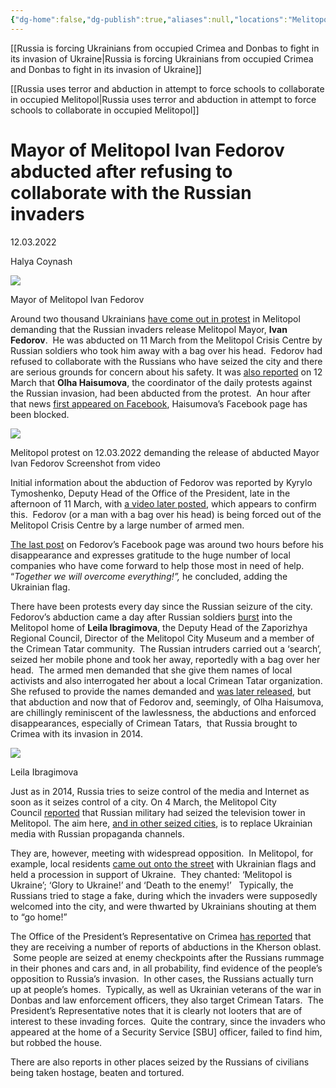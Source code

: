 ```yaml
---
{"dg-home":false,"dg-publish":true,"aliases":null,"locations":"Melitopol, Ukraine","tag":null,"date":"2022-03-12","title":"Mayor of Melitopol Ivan Fedorov abducted after refusing to collaborate with the Russian invaders","location":[46.8467267,35.3827281],"permalink":"/mayor-of-melitopol-ivan-fedorov-abducted-after-refusing-to-collaborate-with-the-russian-invaders/","dgHomeLink":true,"dgPassFrontmatter":true}
---
```


        

[[Russia is forcing Ukrainians from occupied Crimea and Donbas to fight in its invasion of Ukraine|Russia is forcing Ukrainians from occupied Crimea and Donbas to fight in its invasion of Ukraine]]

[[Russia uses terror and abduction in attempt to force schools to collaborate in occupied Melitopol|Russia uses terror and abduction in attempt to force schools to collaborate in occupied Melitopol]]

# Mayor of Melitopol Ivan Fedorov abducted after refusing to collaborate with the Russian invaders

12.03.2022

Halya Coynash

![](https://khpg.org/files/img/1608812072.jpg)

Mayor of Melitopol Ivan Fedorov

Around two thousand Ukrainians [have come out in protest](https://twitter.com/ukrpravda_news/status/1502548897209663488?s=20&t=3vmBp3hctc-hUxhWQfSWMg) in Melitopol demanding that the Russian invaders release Melitopol Mayor, **Ivan Fedorov**.  He was abducted on 11 March from the Melitopol Crisis Centre by Russian soldiers who took him away with a bag over his head.  Fedorov had refused to collaborate with the Russians who have seized the city and there are serious grounds for concern about his safety. It was [also reported](https://www.pravda.com.ua/news/2022/03/12/7330665/) on 12 March that **Olha Haisumova**, the coordinator of the daily protests against the Russian invasion, had been abducted from the protest.  An hour after that news [first appeared on Facebook](https://www.facebook.com/100003097438400/posts/4813482112098322/), Haisumova’s Facebook page has been blocked.

![](https://khpg.org/files/img/1608812071.jpg)

Melitopol protest on 12.03.2022 demanding the release of abducted Mayor Ivan Fedorov Screenshot from video

Initial information about the abduction of Fedorov was reported by Kyrylo Tymoshenko, Deputy Head of the Office of the President, late in the afternoon of 11 March, with [a video later posted](https://t.me/kt20220224), which appears to confirm this.  Fedorov (or a man with a bag over his head) is being forced out of the Melitopol Crisis Centre by a large number of armed men.

[The last post](https://www.facebook.com/IvanFedorovMelitopol/posts/4918781898188475) on Fedorov’s Facebook page was around two hours before his disappearance and expresses gratitude to the huge number of local companies who have come forward to help those most in need of help. “_Together we will overcome everything!”,_ he concluded, adding the Ukrainian flag.

There have been protests every day since the Russian seizure of the city. Fedorov’s abduction came a day after Russian soldiers [burst](https://www.facebook.com/eskender.bariiev/posts/pfbid02WtHtHJAFdQzB72fna4egtFJaytapzW5tfVWPxrWm4J9CBjpXwDKgMbAipnFkgEBwl) into the Melitopol home of **Leila Ibragimova**, the Deputy Head of the Zaporizhya Regional Council, Director of the Melitopol City Museum and a member of the Crimean Tatar community.  The Russian intruders carried out a ‘search’, seized her mobile phone and took her away, reportedly with a bag over her head.  The armed men demanded that she give them names of local activists and also interrogated her about a local Crimean Tatar organization.  She refused to provide the names demanded and [was later released](https://media.az/politics/1067851069/v-ukrainskom-melitopole-rossiyskie-voennoluzhaschie-pohitili-deputata-leylu-ibragimovu/), but that abduction and now that of Fedorov and, seemingly, of Olha Haisumova, are chillingly reminiscent of the lawlessness, the abductions and enforced disappearances, especially of Crimean Tatars,  that Russia brought to Crimea with its invasion in 2014.

![](https://khpg.org/files/img/1608812070.jpg)

Leila Ibragimova

Just as in 2014, Russia tries to seize control of the media and Internet as soon as it seizes control of a city. On 4 March, the Melitopol City Council [reported](https://t.me/zoda_gov_ua/4939) that Russian military had seized the television tower in Melitopol. The aim here, [and in other seized cities](https://khpg.org/en/1608810175), is to replace Ukrainian media with Russian propaganda channels. 

They are, however, meeting with widespread opposition.  In Melitopol, for example, local residents [came out onto the street](https://lb.ua/society/2022/03/11/509065_okupanti_vikrali_mera_melitopolya.html) with Ukrainian flags and held a procession in support of Ukraine.  They chanted: ‘Melitopol is Ukraine’; ‘Glory to Ukraine!’ and ‘Death to the enemy!’   Typically, the Russians tried to stage a fake, during which the invaders were supposedly welcomed into the city, and were thwarted by Ukrainians shouting at them to “go home!”

The Office of the President’s Representative on Crimea [has reported](https://www.facebook.com/ppu.gov.ua/posts/328851965955502) that they are receiving a number of reports of abductions in the Kherson oblast.  Some people are seized at enemy checkpoints after the Russians rummage in their phones and cars and, in all probability, find evidence of the people’s opposition to Russia’s invasion.  In other cases, the Russians actually turn up at people’s homes.  Typically, as well as Ukrainian veterans of the war in Donbas and law enforcement officers, they also target Crimean Tatars.  The President’s Representative notes that it is clearly not looters that are of interest to these invading forces.  Quite the contrary, since the invaders who appeared at the home of a Security Service [SBU] officer, failed to find him, but robbed the house.

There are also reports in other places seized by the Russians of civilians being taken hostage, beaten and tortured.

